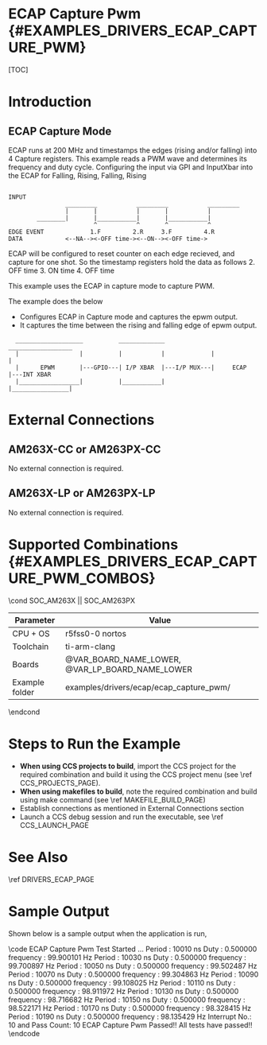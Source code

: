 # ECAP Capture Pwm {#EXAMPLES_DRIVERS_ECAP_CAPTURE_PWM}

[TOC]

# Introduction
## ECAP Capture Mode
ECAP runs at 200 MHz and timestamps the edges (rising and/or falling) into 4 Capture registers. This example reads a PWM wave and determines its frequency and duty cycle. Configuring the input via GPI and InputXbar into the ECAP for Falling, Rising, Falling, Rising

```mermaid

INPUT
                _________           _________           _________
                |       |           |       |           |
        ________|       |___________|       |___________|
                        ^           ^       ^           ^
EDGE EVENT             1.F         2.R     3.F         4.R
DATA            <--NA--><-OFF time-><--ON--><-OFF time->
```
ECAP will be configured to reset counter on each edge recieved, and capture for one shot.
So the timestamp registers hold the data as follows
    2. OFF time
    3. ON time
    4. OFF time

This example uses the ECAP in capture mode to capture PWM.

The example does the below
- Configures ECAP in Capture mode and captures the epwm output.
- It captures the time between the rising and falling edge of epwm output.

```mermaid
  ___________________          _____________             __________________
  |                 |          |           |             |                |
  |      EPWM       |---GPIO---| I/P XBAR  |---I/P MUX---|     ECAP       |---INT XBAR
  |_________________|          |___________|             |________________|

```

# External Connections

## AM263X-CC or AM263PX-CC
No external connection is required.

## AM263X-LP or AM263PX-LP
No external connection is required.

# Supported Combinations {#EXAMPLES_DRIVERS_ECAP_CAPTURE_PWM_COMBOS}

\cond SOC_AM263X || SOC_AM263PX

 Parameter      | Value
 ---------------|-----------
 CPU + OS       | r5fss0-0 nortos
 Toolchain      | ti-arm-clang
 Boards         | @VAR_BOARD_NAME_LOWER, @VAR_LP_BOARD_NAME_LOWER
 Example folder | examples/drivers/ecap/ecap_capture_pwm/

\endcond

# Steps to Run the Example

- **When using CCS projects to build**, import the CCS project for the required combination
  and build it using the CCS project menu (see \ref CCS_PROJECTS_PAGE).
- **When using makefiles to build**, note the required combination and build using
  make command (see \ref MAKEFILE_BUILD_PAGE)
- Establish connections as mentioned in External Connections section
- Launch a CCS debug session and run the executable, see \ref CCS_LAUNCH_PAGE

# See Also

\ref DRIVERS_ECAP_PAGE

# Sample Output

Shown below is a sample output when the application is run,

\code
ECAP Capture Pwm Test Started ...
Period : 10010 ns
Duty : 0.500000
frequency : 99.900101 Hz
Period : 10030 ns
Duty : 0.500000
frequency : 99.700897 Hz
Period : 10050 ns
Duty : 0.500000
frequency : 99.502487 Hz
Period : 10070 ns
Duty : 0.500000
frequency : 99.304863 Hz
Period : 10090 ns
Duty : 0.500000
frequency : 99.108025 Hz
Period : 10110 ns
Duty : 0.500000
frequency : 98.911972 Hz
Period : 10130 ns
Duty : 0.500000
frequency : 98.716682 Hz
Period : 10150 ns
Duty : 0.500000
frequency : 98.522171 Hz
Period : 10170 ns
Duty : 0.500000
frequency : 98.328415 Hz
Period : 10190 ns
Duty : 0.500000
frequency : 98.135429 Hz
Interrupt No.: 10 and Pass Count: 10
ECAP Capture Pwm Passed!!
All tests have passed!!
\endcode
